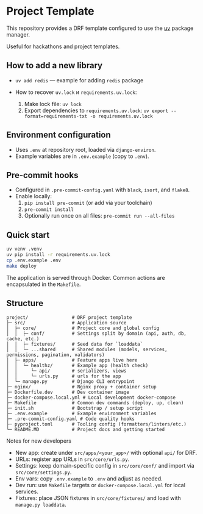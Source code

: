 # Project Template

This repository provides a DRF template configured to use the [uv](https://github.com/astral-sh/uv) package manager.

Useful for hackathons and project templates.

## How to add a new library

  - `uv add redis` — example for adding `redis` package

- How to recover `uv.lock` и `requirements.uv.lock`:
  1. Make lock file: `uv lock`
  2. Export dependencies to `requirements.uv.lock`: `uv export --format=requirements-txt -o requirements.uv.lock`

## Environment configuration

- Uses `.env` at repository root, loaded via `django-environ`.
- Example variables are in `.env.example` (copy to `.env`).

## Pre-commit hooks

- Configured in `.pre-commit-config.yaml` with `black`, `isort`, and `flake8`.
- Enable locally:
  1. `pip install pre-commit` (or add via your toolchain)
  2. `pre-commit install`
  3. Optionally run once on all files: `pre-commit run --all-files`

## Quick start

```bash
uv venv .venv
uv pip install -r requirements.uv.lock
cp .env.example .env
make deploy
```

The application is served through Docker. Common actions are encapsulated in the `Makefile`.

## Structure

```text
project/                # DRF project template
├─ src/                 # Application source
│  ├─ core/             # Project core and global config
│  │  ├─ conf/          # Settings split by domain (api, auth, db, cache, etc.)
│  │  ├─ fixtures/      # Seed data for `loaddata`
│  │  └─ ...shared      # Shared modules (models, services, permissions, pagination, validators)
│  ├─ apps/             # Feature apps live here
│  │  └─ healthz/       # Example app (health check)
│  │     └─ api/        # serializers, views
│  │     └─ urls.py     # urls for the app
│  └─ manage.py         # Django CLI entrypoint
├─ nginx/               # Nginx proxy + container setup
├─ Dockerfile.dev       # Dev container image
├─ docker-compose.local.yml # Local development docker-compose
├─ Makefile             # Common dev commands (deploy, up, clean)
├─ init.sh              # Bootstrap / setup script
├─ .env.example         # Example environment variables
├─ .pre-commit-config.yaml # Code quality hooks
├─ pyproject.toml       # Tooling config (formatters/linters/etc.)
└─ README.MD            # Project docs and getting started
```

Notes for new developers
- New app: create under `src/apps/<your_app>/` with optional `api/` for DRF.
- URLs: register app URLs in `src/core/urls.py`.
- Settings: keep domain-specific config in `src/core/conf/` and import via `src/core/settings.py`.
- Env vars: copy `.env.example` to `.env` and adjust as needed.
- Dev run: use `Makefile` targets or `docker-compose.local.yml` for local services.
- Fixtures: place JSON fixtures in `src/core/fixtures/` and load with `manage.py loaddata`.
